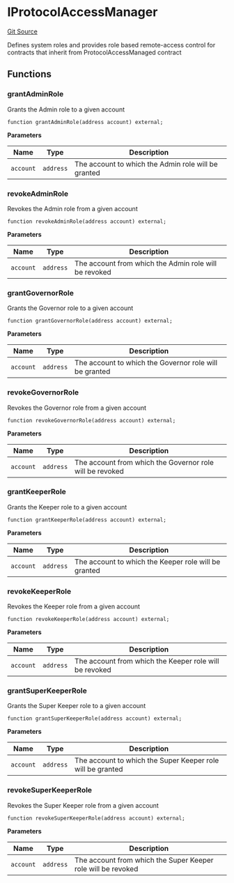 # IProtocolAccessManager
[Git Source](https://github.com/OasisDEX/summer-earn-protocol/blob/02b633fc64591288020c32f3fcb6421ab62209d5/src/interfaces/IProtocolAccessManager.sol)

Defines system roles and provides role based remote-access control for
contracts that inherit from ProtocolAccessManaged contract


## Functions
### grantAdminRole

Grants the Admin role to a given account


```solidity
function grantAdminRole(address account) external;
```
**Parameters**

|Name|Type|Description|
|----|----|-----------|
|`account`|`address`|The account to which the Admin role will be granted|


### revokeAdminRole

Revokes the Admin role from a given account


```solidity
function revokeAdminRole(address account) external;
```
**Parameters**

|Name|Type|Description|
|----|----|-----------|
|`account`|`address`|The account from which the Admin role will be revoked|


### grantGovernorRole

Grants the Governor role to a given account


```solidity
function grantGovernorRole(address account) external;
```
**Parameters**

|Name|Type|Description|
|----|----|-----------|
|`account`|`address`|The account to which the Governor role will be granted|


### revokeGovernorRole

Revokes the Governor role from a given account


```solidity
function revokeGovernorRole(address account) external;
```
**Parameters**

|Name|Type|Description|
|----|----|-----------|
|`account`|`address`|The account from which the Governor role will be revoked|


### grantKeeperRole

Grants the Keeper role to a given account


```solidity
function grantKeeperRole(address account) external;
```
**Parameters**

|Name|Type|Description|
|----|----|-----------|
|`account`|`address`|The account to which the Keeper role will be granted|


### revokeKeeperRole

Revokes the Keeper role from a given account


```solidity
function revokeKeeperRole(address account) external;
```
**Parameters**

|Name|Type|Description|
|----|----|-----------|
|`account`|`address`|The account from which the Keeper role will be revoked|


### grantSuperKeeperRole

Grants the Super Keeper role to a given account


```solidity
function grantSuperKeeperRole(address account) external;
```
**Parameters**

|Name|Type|Description|
|----|----|-----------|
|`account`|`address`|The account to which the Super Keeper role will be granted|


### revokeSuperKeeperRole

Revokes the Super Keeper role from a given account


```solidity
function revokeSuperKeeperRole(address account) external;
```
**Parameters**

|Name|Type|Description|
|----|----|-----------|
|`account`|`address`|The account from which the Super Keeper role will be revoked|



